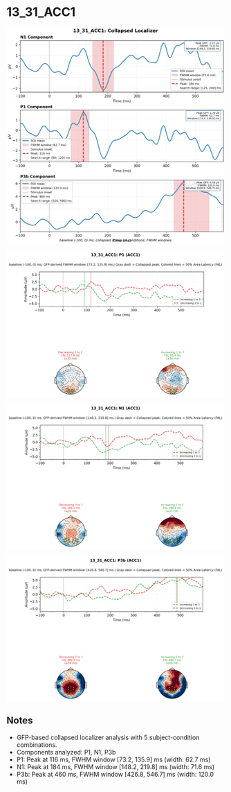 # 13_31_ACC1

![figure](docs/assets/plots/13_31_ACC1/13_31_ACC1-collapsed_localizer.png)

![figure](docs/assets/plots/13_31_ACC1/13_31_ACC1-P1.png)

![figure](docs/assets/plots/13_31_ACC1/13_31_ACC1-N1.png)

![figure](docs/assets/plots/13_31_ACC1/13_31_ACC1-P3b.png)


## Notes

- GFP-based collapsed localizer analysis with 5 subject-condition combinations.
- Components analyzed: P1, N1, P3b
- P1: Peak at 116 ms, FWHM window [73.2, 135.9] ms (width: 62.7 ms)
- N1: Peak at 184 ms, FWHM window [148.2, 219.8] ms (width: 71.6 ms)
- P3b: Peak at 460 ms, FWHM window [426.8, 546.7] ms (width: 120.0 ms)
